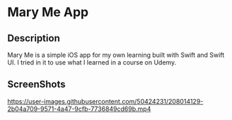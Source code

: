 #  Mary Me App

## Description
Mary Me is a simple iOS app for my own learning built with Swift and Swift UI. I tried in it to use what I learned in a course on Udemy.

## ScreenShots
https://user-images.githubusercontent.com/50424231/208014129-2b04a709-9571-4a47-9cfb-7736849cd69b.mp4

